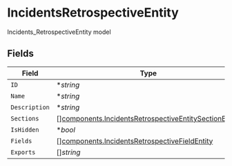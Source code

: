 # IncidentsRetrospectiveEntity

Incidents_RetrospectiveEntity model


## Fields

| Field                                                                                                                          | Type                                                                                                                           | Required                                                                                                                       | Description                                                                                                                    |
| ------------------------------------------------------------------------------------------------------------------------------ | ------------------------------------------------------------------------------------------------------------------------------ | ------------------------------------------------------------------------------------------------------------------------------ | ------------------------------------------------------------------------------------------------------------------------------ |
| `ID`                                                                                                                           | **string*                                                                                                                      | :heavy_minus_sign:                                                                                                             | N/A                                                                                                                            |
| `Name`                                                                                                                         | **string*                                                                                                                      | :heavy_minus_sign:                                                                                                             | N/A                                                                                                                            |
| `Description`                                                                                                                  | **string*                                                                                                                      | :heavy_minus_sign:                                                                                                             | N/A                                                                                                                            |
| `Sections`                                                                                                                     | [][components.IncidentsRetrospectiveEntitySectionEntity](../../models/components/incidentsretrospectiveentitysectionentity.md) | :heavy_minus_sign:                                                                                                             | N/A                                                                                                                            |
| `IsHidden`                                                                                                                     | **bool*                                                                                                                        | :heavy_minus_sign:                                                                                                             | N/A                                                                                                                            |
| `Fields`                                                                                                                       | [][components.IncidentsRetrospectiveFieldEntity](../../models/components/incidentsretrospectivefieldentity.md)                 | :heavy_minus_sign:                                                                                                             | N/A                                                                                                                            |
| `Exports`                                                                                                                      | []*string*                                                                                                                     | :heavy_minus_sign:                                                                                                             | N/A                                                                                                                            |